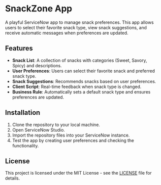 # SnackZone App

A playful ServiceNow app to manage snack preferences. This app allows users to select their favorite snack type, view snack suggestions, and receive automatic messages when preferences are updated.

## Features

- **Snack List**: A collection of snacks with categories (Sweet, Savory, Spicy) and descriptions.
- **User Preferences**: Users can select their favorite snack and preferred snack type.
- **Snack Suggestions**: Recommends snacks based on user preferences.
- **Client Script**: Real-time feedback when snack type is changed.
- **Business Rule**: Automatically sets a default snack type and ensures preferences are updated.

## Installation

1. Clone the repository to your local machine.
2. Open ServiceNow Studio.
3. Import the repository files into your ServiceNow instance.
4. Test the app by creating user preferences and checking the functionality.

## License

This project is licensed under the MIT License - see the [LICENSE](LICENSE) file for details.

